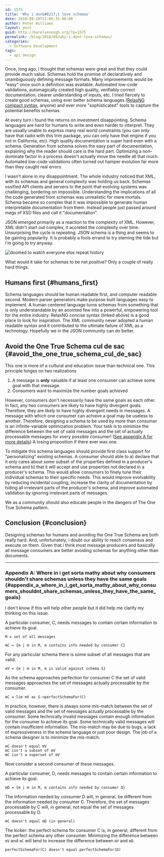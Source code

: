 ```yaml
---
id: 1575
title: 'Why i don&#8217;t love schemas'
date: 2018-09-20T21:05:35-06:00
author: Peter Williams
layout: post
guid: http://barelyenough.org/?p=1575
permalink: /blog/2018/09/why-i-dont-love-schemas/
categories:
  - Software Development
tags:
  - api design
---
```

Once, long ago, i thought that schemas were great and that they could provide much value. Schemas hold the promise of declaratively and unambiguously defining message formats. Many improvements would be "easy" once such a definition was available. Automated low-code validations, automagically created high quality, verifiably correct documentation, clearer understanding of inputs, etc. I tried fiercely to create good schemas, using ever better schema languages ([RelaxNG compact syntax](http://www.relaxng.org/compact-tutorial-20030326.html), anyone) and ever more "sophisticated" tools to capture the potential benefits schemas.

At every turn i found the returns on investment disappointing. Schema languages are hard for humans to write and even harder to interpret. They are usually unable to express many real world constraints (you can only have that radio with this trim package, you can only have that engine if you not in California, etc). High quality documentation is super hard even with a schema. Generation from schema solves the easy part of documentation, explaining why the reader should care is the hard part. Optimizing a non-dominate factor in a process doesn't actually move the needle all that much. Automated low-code validations often turned out hamper evolution far more than they caught real errors.

I wasn't alone in my disappointment. The whole industry noticed that XML, with its schemas and general complexity was holding us back. Schemas ossified API clients and servers to the point that evolving systems was challenging, bordering on impossible. Understanding the implications of all the code generated from schemas was unrealistic for mere mortals. Schema became so complex that it was impossible to generate human interpretable documentation from them. Instead people just passed around megs of XSD files and call it "documentation".

JSON emerged primarily as a reaction to the complexity of XML. However, XML didn't start out complex, it accreted the complexity over time. Unsurprising the cycle is repeating. JSON schema is a thing and seems to be gaining popularity. It is probably a fools errand to try steming the tide but i'm going to try anyway.

![doomed to watch everyone else repeat history](https://pbs.twimg.com/media/DdhLJQJWkAEf4Qr.jpg)

What would it take for schemas to be net positive? Only a couple of really hard things.

## Humans first {#humans_first}

Schema languages should be human readable first, and computer readable second. Modern parser generators make purpose built languages easy to implement. A human centered language turns schemas from something that is only understandable by an anointed few into a powerful, empowering tool for the entire industry. RelaxNG concise syntax (linked above) is a good place to look for inspiration. The XML community never adopted a human readable syntax and it contributed to the ultimate failure of XML as a technology. Hopefully we in the JSON community can do better.

## Avoid the One True Schema cul de sac {#avoid_the_one_true_schema_cul_de_sac}

This one is more of a cultural and education issue than technical one. This principle hinges on two realizations

  1. A message is **only** valuable if at least one consumer can achieve some goal with that message.
  2. Consumers want to maximize the number goals achieved

However, consumers don't necessarily have the same goals as each other. In fact, any two consumers are likely to have highly divergent goals. Therefore, they are likely to have highly divergent needs in messages. A message with which one consumer can achieve a goal may be useless to another. Therefore, designing a schema to be used by more than consumer is an infinite-variable optimization problem. Your task is to minimize the difference between the set of valid messages and the set of actually processable messages for _every possible_ consumer! ([See appendix A for more details](#appendix-a)) A losing proposition if there ever was one.

To mitigate this schema languages should provide first class support for "personalizing" existing schemas. A consumer should able to a) declare that it only cares about some subset of the properties defined in a producer's schema and b) that it will accept and use properties not declared in a producer's schema. This would allow consumers to finely tune their individual schemas to their specific needs. This would improve evolvability by reducing incidental coupling, increase the clarity of documentation by hiding all irrelevant parts of the producer's schema, and improve automated validation by ignoring irrelevant parts of messages.

We as a community should also educate people in the dangers of The One True Schema pattern.

## Conclusion {#conclusion}

Designing schemas for humans and avoiding the One True Schema are both really hard. And, unfortunately, i doubt our ability to reach consensus and execute on them. Given that i think most message producers and basically all message consumers are better avoiding schemas for anything other than documents.

* * *

### Appendix A: Where in i get sorta mathy about why consumers shouldn't share schemas unless they have the same goals {#appendix_a_where_in_i_get_sorta_mathy_about_why_consumers_shouldnt_share_schemas_unless_they_have_the_same_goals}

I don't know if this will help other people but it did help me clarify my thinking on this issue.

A particular consumer, C, needs messages to contain certain information to achieve its goal.

    M = set of all messages

    mC = {m | m in M, m contains info needed by consumer C}

For any particular schema there is some subset of all messages that are valid.

    mV = {m | m in M, m is valid against schema S}

As the schema approaches perfection for consumer C the set of valid messages approaches the set of messages actually processable by the consumer.

    mC = lim mV as S->perfectSchemaFor(C)

In practice, however, there is always some mis-match between the set of valid messages and the set of messages actually processable by the consumer. Some technically invalid messages contain enough information for the consumer to achieve its goal. Some technically valid messages will contain insufficient information. The mis-match may be due to bugs, a lack of expressiveness in the schema language or just poor design. The job of a schema designer is to minimize the mis-match.

    mC doesn't equal mV
    mC isn't a subset of mV
    mC isn't a superset of mV


Now consider a second consumer of these messages.

A particular consumer, D, needs messages to contain certain information to achieve its goal.

    mD = {m | m in M, m contains info needed by consumer D}

The information needed by consumer D will, in general, be different from the information needed by consumer C. Therefore, the set of messages processable by C will, in general, not equal the set of messages processable by D.

    mC doesn't equal mD (in general)

The kicker: the perfect schema for consumer C is, in general, different from the perfect schema any other consumer. Minimizing the difference between `mV` and `mC` will tend to increase the difference between `mV` and `mD`.

    perfectSchemaFor(C) doesn't equal perfectSchemaFor(D)
